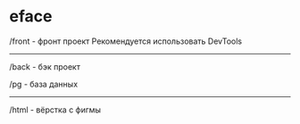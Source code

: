 # eface
/front - фронт проект
Рекомендуется использовать DevTools
____
/back - бэк проект

/pg - база данных
____
/html - вёрстка с фигмы
